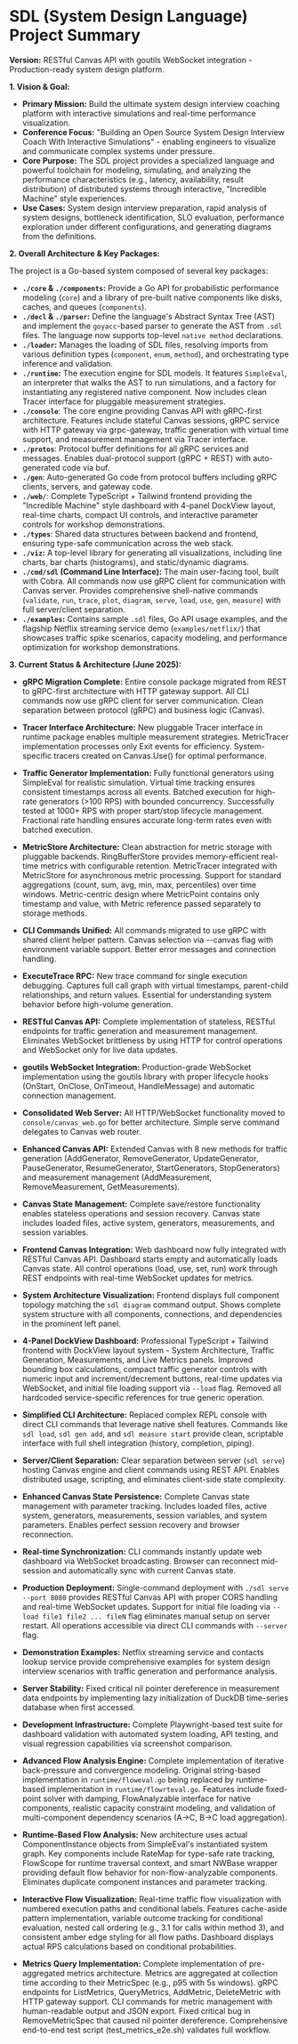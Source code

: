# SDL (System Design Language) Project Summary

**Version:** RESTful Canvas API with goutils WebSocket integration - Production-ready system design platform.

**1. Vision & Goal:**

*   **Primary Mission:** Build the ultimate system design interview coaching platform with interactive simulations and real-time performance visualization.
*   **Conference Focus:** "Building an Open Source System Design Interview Coach With Interactive Simulations" - enabling engineers to visualize and communicate complex systems under pressure.
*   **Core Purpose:** The SDL project provides a specialized language and powerful toolchain for modeling, simulating, and analyzing the performance characteristics (e.g., latency, availability, result distribution) of distributed systems through interactive, "Incredible Machine" style experiences.
*   **Use Cases:** System design interview preparation, rapid analysis of system designs, bottleneck identification, SLO evaluation, performance exploration under different configurations, and generating diagrams from the definitions.

**2. Overall Architecture & Key Packages:**

The project is a Go-based system composed of several key packages:

*   **`./core` & `./components`:** Provide a Go API for probabilistic performance modeling (`core`) and a library of pre-built native components like disks, caches, and queues (`components`).
*   **`./decl` & `./parser`:** Define the language's Abstract Syntax Tree (AST) and implement the `goyacc`-based parser to generate the AST from `.sdl` files. The language now supports top-level `native method` declarations.
*   **`./loader`:** Manages the loading of SDL files, resolving imports from various definition types (`component`, `enum`, `method`), and orchestrating type inference and validation.
*   **`./runtime`:** The execution engine for SDL models. It features `SimpleEval`, an interpreter that walks the AST to run simulations, and a factory for instantiating any registered native component. Now includes clean Tracer interface for pluggable measurement strategies.
*   **`./console`**: The core engine providing Canvas API with gRPC-first architecture. Features include stateful Canvas sessions, gRPC service with HTTP gateway via grpc-gateway, traffic generation with virtual time support, and measurement management via Tracer interface.
*   **`./protos`**: Protocol buffer definitions for all gRPC services and messages. Enables dual-protocol support (gRPC + REST) with auto-generated code via buf.
*   **`./gen`**: Auto-generated Go code from protocol buffers including gRPC clients, servers, and gateway code.
*   **`./web/`**: Complete TypeScript + Tailwind frontend providing the "Incredible Machine" style dashboard with 4-panel DockView layout, real-time charts, compact UI controls, and interactive parameter controls for workshop demonstrations.
*   **`./types`**: Shared data structures between backend and frontend, ensuring type-safe communication across the web stack.
*   **`./viz`:** A top-level library for generating all visualizations, including line charts, bar charts (histograms), and static/dynamic diagrams.
*   **`./cmd/sdl` (Command Line Interface):** The main user-facing tool, built with Cobra. All commands now use gRPC client for communication with Canvas server. Provides comprehensive shell-native commands (`validate`, `run`, `trace`, `plot`, `diagram`, `serve`, `load`, `use`, `gen`, `measure`) with full server/client separation.
*   **`./examples`:** Contains sample `.sdl` files, Go API usage examples, and the flagship Netflix streaming service demo (`examples/netflix/`) that showcases traffic spike scenarios, capacity modeling, and performance optimization for workshop demonstrations.

**3. Current Status & Architecture (June 2025):**

*   **gRPC Migration Complete:** Entire console package migrated from REST to gRPC-first architecture with HTTP gateway support. All CLI commands now use gRPC client for server communication. Clean separation between protocol (gRPC) and business logic (Canvas).
*   **Tracer Interface Architecture:** New pluggable Tracer interface in runtime package enables multiple measurement strategies. MetricTracer implementation processes only Exit events for efficiency. System-specific tracers created on Canvas.Use() for optimal performance.
*   **Traffic Generator Implementation:** Fully functional generators using SimpleEval for realistic simulation. Virtual time tracking ensures consistent timestamps across all events. Batched execution for high-rate generators (>100 RPS) with bounded concurrency. Successfully tested at 1000+ RPS with proper start/stop lifecycle management. Fractional rate handling ensures accurate long-term rates even with batched execution.
*   **MetricStore Architecture:** Clean abstraction for metric storage with pluggable backends. RingBufferStore provides memory-efficient real-time metrics with configurable retention. MetricTracer integrated with MetricStore for asynchronous metric processing. Support for standard aggregations (count, sum, avg, min, max, percentiles) over time windows. Metric-centric design where MetricPoint contains only timestamp and value, with Metric reference passed separately to storage methods.
*   **CLI Commands Unified:** All commands migrated to use gRPC with shared client helper pattern. Canvas selection via --canvas flag with environment variable support. Better error messages and connection handling.
*   **ExecuteTrace RPC:** New trace command for single execution debugging. Captures full call graph with virtual timestamps, parent-child relationships, and return values. Essential for understanding system behavior before high-volume generation.

*   **RESTful Canvas API:** Complete implementation of stateless, RESTful endpoints for traffic generation and measurement management. Eliminates WebSocket brittleness by using HTTP for control operations and WebSocket only for live data updates.
*   **goutils WebSocket Integration:** Production-grade WebSocket implementation using the goutils library with proper lifecycle hooks (OnStart, OnClose, OnTimeout, HandleMessage) and automatic connection management.
*   **Consolidated Web Server:** All HTTP/WebSocket functionality moved to `console/canvas_web.go` for better architecture. Simple serve command delegates to Canvas web router.
*   **Enhanced Canvas API:** Extended Canvas with 8 new methods for traffic generation (AddGenerator, RemoveGenerator, UpdateGenerator, PauseGenerator, ResumeGenerator, StartGenerators, StopGenerators) and measurement management (AddMeasurement, RemoveMeasurement, GetMeasurements).
*   **Canvas State Management:** Complete save/restore functionality enables stateless operations and session recovery. Canvas state includes loaded files, active system, generators, measurements, and session variables.
*   **Frontend Canvas Integration:** Web dashboard now fully integrated with RESTful Canvas API. Dashboard starts empty and automatically loads Canvas state. All control operations (load, use, set, run) work through REST endpoints with real-time WebSocket updates for metrics.
*   **System Architecture Visualization:** Frontend displays full component topology matching the `sdl diagram` command output. Shows complete system structure with all components, connections, and dependencies in the prominent left panel.
*   **4-Panel DockView Dashboard:** Professional TypeScript + Tailwind frontend with DockView layout system - System Architecture, Traffic Generation, Measurements, and Live Metrics panels. Improved bounding box calculations, compact traffic generator controls with numeric input and increment/decrement buttons, real-time updates via WebSocket, and initial file loading support via `--load` flag. Removed all hardcoded service-specific references for true generic operation.
*   **Simplified CLI Architecture:** Replaced complex REPL console with direct CLI commands that leverage native shell features. Commands like `sdl load`, `sdl gen add`, and `sdl measure start` provide clean, scriptable interface with full shell integration (history, completion, piping).
*   **Server/Client Separation:** Clear separation between server (`sdl serve`) hosting Canvas engine and client commands using REST API. Enables distributed usage, scripting, and eliminates client-side state complexity.
*   **Enhanced Canvas State Persistence:** Complete Canvas state management with parameter tracking. Includes loaded files, active system, generators, measurements, session variables, and system parameters. Enables perfect session recovery and browser reconnection.
*   **Real-time Synchronization:** CLI commands instantly update web dashboard via WebSocket broadcasting. Browser can reconnect mid-session and automatically sync with current Canvas state.
*   **Production Deployment:** Single-command deployment with `./sdl serve --port 8080` provides RESTful Canvas API with proper CORS handling and real-time WebSocket updates. Support for initial file loading via `--load file1 file2 ... fileN` flag eliminates manual setup on server restart. All operations accessible via direct CLI commands with `--server` flag.
*   **Demonstration Examples:** Netflix streaming service and contacts lookup service provide comprehensive examples for system design interview scenarios with traffic generation and performance analysis.
*   **Server Stability:** Fixed critical nil pointer dereference in measurement data endpoints by implementing lazy initialization of DuckDB time-series database when first accessed.
*   **Development Infrastructure:** Complete Playwright-based test suite for dashboard validation with automated system loading, API testing, and visual regression capabilities via screenshot comparison.
*   **Advanced Flow Analysis Engine:** Complete implementation of iterative back-pressure and convergence modeling. Original string-based implementation in `runtime/floweval.go` being replaced by runtime-based implementation in `runtime/flowrteval.go`. Features include fixed-point solver with damping, FlowAnalyzable interface for native components, realistic capacity constraint modeling, and validation of multi-component dependency scenarios (A→C, B→C load aggregation).
*   **Runtime-Based Flow Analysis:** New architecture uses actual ComponentInstance objects from SimpleEval's instantiated system graph. Key components include RateMap for type-safe rate tracking, FlowScope for runtime traversal context, and smart NWBase wrapper providing default flow behavior for non-flow-analyzable components. Eliminates duplicate component instances and parameter tracking.
*   **Interactive Flow Visualization:** Real-time traffic flow visualization with numbered execution paths and conditional labels. Features cache-aside pattern implementation, variable outcome tracking for conditional evaluation, nested call ordering (e.g., 3.1 for calls within method 3), and consistent amber edge styling for all flow paths. Dashboard displays actual RPS calculations based on conditional probabilities.
*   **Metrics Query Implementation:** Complete implementation of pre-aggregated metrics architecture. Metrics are aggregated at collection time according to their MetricSpec (e.g., p95 with 5s windows). gRPC endpoints for ListMetrics, QueryMetrics, AddMetric, DeleteMetric with HTTP gateway support. CLI commands for metric management with human-readable output and JSON export. Fixed critical bug in RemoveMetricSpec that caused nil pointer dereference. Comprehensive end-to-end test script (test_metrics_e2e.sh) validates full workflow.
